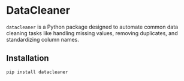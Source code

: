 # DataCleaner

`datacleaner` is a Python package designed to automate common data cleaning tasks like handling missing values, removing duplicates, and standardizing column names.

## Installation

```bash
pip install datacleaner
